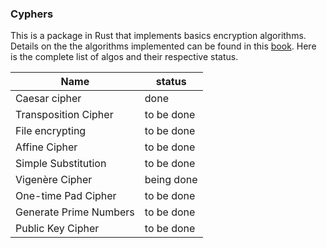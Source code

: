 ### Cyphers

This is a package in Rust that implements basics encryption algorithms. Details on the the algorithms implemented can be found in this [book](http://inventwithpython.com/cracking/). Here is the complete list of algos and their respective status.

| Name                   	| status     	|
|------------------------	|------------	|
| Caesar cipher          	|    done    	|
| Transposition Cipher   	| to be done 	|
| File encrypting        	| to be done 	|
| Affine Cipher          	| to be done 	|
| Simple Substitution    	| to be done 	|
| Vigenère Cipher        	| being done 	|
| One-time Pad Cipher    	| to be done 	|
| Generate Prime Numbers 	| to be done 	|
| Public Key Cipher      	| to be done 	|